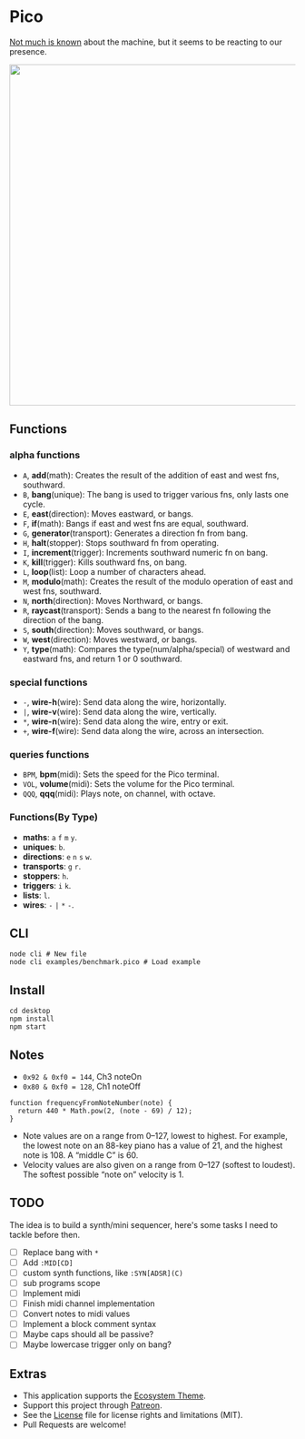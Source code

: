 # Pico

[Not much is known](http://wiki.xxiivv.com/Pico) about the machine, but it seems to be reacting to our presence.

<img src='https://raw.githubusercontent.com/hundredrabbits/Pico/master/PREVIEW.jpg' width="600"/>

## Functions

### alpha functions

- `A`, **add**(math): Creates the result of the addition of east and west fns, southward.
- `B`, **bang**(unique): The bang is used to trigger various fns, only lasts one cycle.
- `E`, **east**(direction): Moves eastward, or bangs.
- `F`, **if**(math): Bangs if east and west fns are equal, southward.
- `G`, **generator**(transport): Generates a direction fn from bang.
- `H`, **halt**(stopper): Stops southward fn from operating.
- `I`, **increment**(trigger): Increments southward numeric fn on bang.
- `K`, **kill**(trigger): Kills southward fns, on bang.
- `L`, **loop**(list): Loop a number of characters ahead.
- `M`, **modulo**(math): Creates the result of the modulo operation of east and west fns, southward.
- `N`, **north**(direction): Moves Northward, or bangs.
- `R`, **raycast**(transport): Sends a bang to the nearest fn following the direction of the bang.
- `S`, **south**(direction): Moves southward, or bangs.
- `W`, **west**(direction): Moves westward, or bangs.
- `Y`, **type**(math): Compares the type(num/alpha/special) of westward and eastward fns, and return 1 or 0 southward.

### special functions

- `-`, **wire-h**(wire): Send data along the wire, horizontally.
- `|`, **wire-v**(wire): Send data along the wire, vertically.
- `*`, **wire-n**(wire): Send data along the wire, entry or exit.
- `+`, **wire-f**(wire): Send data along the wire, across an intersection.

### queries functions

- `BPM`, **bpm**(midi): Sets the speed for the Pico terminal.
- `VOL`, **volume**(midi): Sets the volume for the Pico terminal.
- `QQQ`, **qqq**(midi): Plays note, on channel, with octave.

### Functions(By Type)

- **maths**: `a` `f` `m` `y`.
- **uniques**: `b`.
- **directions**: `e` `n` `s` `w`.
- **transports**: `g` `r`.
- **stoppers**: `h`.
- **triggers**: `i` `k`.
- **lists**: `l`.
- **wires**: `-` `|` `*` `-`.

## CLI

```
node cli # New file
node cli examples/benchmark.pico # Load example
```

## Install

```
cd desktop
npm install
npm start
```

## Notes

- `0x92 & 0xf0 = 144`, Ch3 noteOn
- `0x80 & 0xf0 = 128`, Ch1 noteOff

```
function frequencyFromNoteNumber(note) {
  return 440 * Math.pow(2, (note - 69) / 12);
}
```

- Note values are on a range from 0–127, lowest to highest. For example, the lowest note on an 88-key piano has a value of 21, and the highest note is 108. A “middle C” is 60.
- Velocity values are also given on a range from 0–127 (softest to loudest). The softest possible “note on” velocity is 1.

## TODO

The idea is to build a synth/mini sequencer, here's some tasks I need to tackle before then.

- [ ] Replace bang with `*`
- [ ] Add `:MID[CD]`
- [ ] custom synth functions, like `:SYN[ADSR](C)`
- [ ] sub programs scope
- [ ] Implement midi
- [ ] Finish midi channel implementation
- [ ] Convert notes to midi values
- [ ] Implement a block comment syntax
- [ ] Maybe caps should all be passive? 
- [ ] Maybe lowercase trigger only on bang?

## Extras

- This application supports the [Ecosystem Theme](https://github.com/hundredrabbits/Themes).
- Support this project through [Patreon](https://patreon.com/100).
- See the [License](LICENSE.md) file for license rights and limitations (MIT).
- Pull Requests are welcome!
